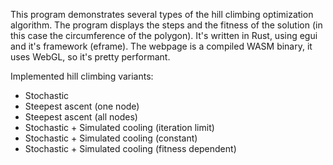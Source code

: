 This program demonstrates several types of the hill climbing optimization algorithm. The program displays the steps and the fitness of the solution
(in this case the circumference of the polygon). It's written in Rust, using egui and it's framework (eframe).
The webpage is a compiled WASM binary, it uses WebGL, so it's pretty performant.

Implemented hill climbing variants:
- Stochastic
- Steepest ascent (one node)
- Steepest ascent (all nodes) 
- Stochastic + Simulated cooling (iteration limit)
- Stochastic + Simulated cooling (constant)
- Stochastic + Simulated cooling (fitness dependent)
